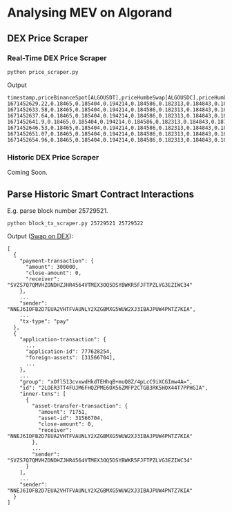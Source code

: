 # Analysing MEV on Algorand

## DEX Price Scraper
### Real-Time DEX Price Scraper
```
python price_scraper.py
```
Output
```
timestamp,priceBinanceSpot[ALGOUSDT],priceHumbeSwap[ALGOUSDC],priceHumbeSwap[ALGOgoUSD],pricePact[ALGOUSDC],pricePact[ALGOUSDT],priceTinyman[ALGOUSDC],priceTinyman[ALGOUSDT]
1671452629.22,0.18465,0.185404,0.194214,0.184586,0.182313,0.184843,0.187997
1671452633.58,0.18465,0.185404,0.194214,0.184586,0.182313,0.184843,0.187997
1671452637.64,0.18465,0.185404,0.194214,0.184586,0.182313,0.184843,0.187997
1671452641.9,0.18465,0.185404,0.194214,0.184586,0.182313,0.184843,0.187997
1671452646.53,0.18465,0.185404,0.194214,0.184586,0.182313,0.184843,0.187997
1671452651.07,0.18465,0.185404,0.194214,0.184586,0.182313,0.184843,0.187997
1671452654.96,0.18465,0.185404,0.194214,0.184586,0.182313,0.184843,0.187997
```
### Historic DEX Price Scraper
Coming Soon.

## Parse Historic Smart Contract Interactions
E.g. parse block number 25729521.
```
python block_tx_scraper.py 25729521 25729522
```
Output ([Swap on DEX](https://algoexplorer.io/tx/group/xOfl513cvxwdHkdTEHhqB%2BmuQ8Z%2F4pLcC9iXCGImw4A%3D)):
```
[
  {
    "payment-transaction": {
      "amount": 300000,
      "close-amount": 0,
      "receiver": "SVZS7Q7QMVHZONDHZJHR4564VTMEX3OQ5DSYBWKR5FJFTPZLVG3EZIWC34"
    },
    ...
    "sender": "NNEJ6IOFB2D7EUA2VHTFVAUNLY2XZGBMXG5WUW2XJ3IBAJPUW4PNTZ7KIA",
    ...
    "tx-type": "pay"
  },
  {
    "application-transaction": {
      ...
      "application-id": 777628254,
      "foreign-assets": [31566704],
      ...
    },
    ...
    "group": "xOfl513cvxwdHkdTEHhqB+muQ8Z/4pLcC9iXCGImw4A=",
    "id": "2LOER3TT4FUJM6FHQZPME6OX56ZMFP2CTGB3RK5HOX44T7PPHGIA",
    "inner-txns": [
      {
        "asset-transfer-transaction": {
          "amount": 71751,
          "asset-id": 31566704,
          "close-amount": 0,
          "receiver": "NNEJ6IOFB2D7EUA2VHTFVAUNLY2XZGBMXG5WUW2XJ3IBAJPUW4PNTZ7KIA"
        },
        ...
        "sender": "SVZS7Q7QMVHZONDHZJHR4564VTMEX3OQ5DSYBWKR5FJFTPZLVG3EZIWC34"
      }
    ],
    ...
    "sender": "NNEJ6IOFB2D7EUA2VHTFVAUNLY2XZGBMXG5WUW2XJ3IBAJPUW4PNTZ7KIA"
  }
]

```
